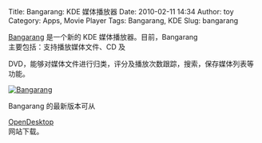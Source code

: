 Title: Bangarang: KDE 媒体播放器
Date: 2010-02-11 14:34
Author: toy
Category: Apps, Movie Player
Tags: Bangarang, KDE
Slug: bangarang

[Bangarang](http://bangarangkde.wordpress.com/) 是一个新的 KDE
媒体播放器。目前，Bangarang  
主要包括：支持播放媒体文件、CD 及  

DVD，能够对媒体文件进行归类，评分及播放次数跟踪，搜索，保存媒体列表等功能。

[![Bangarang](http://i.linuxtoy.org/images/2010/02/bangarang-thumb.png)](http://i.linuxtoy.org/images/2010/02/bangarang.png)

Bangarang 的最新版本可从  

[OpenDesktop](http://opendesktop.org/content/show.php/Bangarang?content=113305)  
网站下载。
